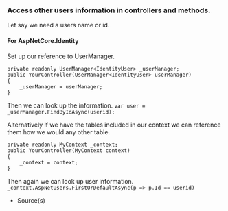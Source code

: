 ### Access other users information in controllers and methods.

Let say we need a users name or id.

#### For AspNetCore.Identity
Set up our reference to UserManager.

```
private readonly UserManager<IdentityUser> _userManager;
public YourController(UserManager<IdentityUser> userManager)
{
    _userManager = userManager;
}
```

Then we can look up the information.
`var user = _userManager.FindByIdAsync(userid);`

Alternatively if we have the tables included in our context we can reference them how we would any other table.

```
private readonly MyContext _context;
public YourController(MyContext context)
{
    _context = context;
}
```

Then again we can look up user information.
`_context.AspNetUsers.FirstOrDefaultAsync(p => p.Id == userid)`

- Source(s)
